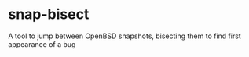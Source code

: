 # snap-bisect
A tool to jump between OpenBSD snapshots, bisecting them to find first appearance of a bug

